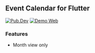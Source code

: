 ## Event Calendar for Flutter

[![Pub.Dev](https://img.shields.io/pub/v/vph_calendar?style=flat-square)](https://pub.dev/packages/vph_calendar)
[![Demo Web](https://img.shields.io/badge/demo-web-green?style=flat-square)](https://ngocvuphan.github.io/demo_calendar/)

### Features

* Month view only
